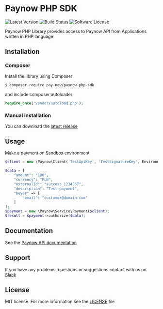 # Paynow PHP SDK

[![Latest Version](https://img.shields.io/github/release/pay-now/paynow-php-sdk.svg?style=flat-square)](https://github.com/pay-now/paynow-php-sdk/releases)
[![Build Status](https://travis-ci.org/pay-now/paynow-php-sdk.svg?branch=master)](https://travis-ci.org/pay-now/paynow-php-sdk)
[![Software License](https://img.shields.io/badge/license-MIT-brightgreen.svg?style=flat-square)](LICENSE)
<!--[![Total Downloads](https://img.shields.io/packagist/dt/pay-now/paynow-php-sdk.svg?style=flat-square)](https://packagist.org/packages/pay-now/paynow-php-sdk)-->

Paynow PHP Library provides access to Paynow API from Applications written in PHP language. 

## Installation

### Composer
Install the library using Composer
```bash
$ composer require pay-now/paynow-php-sdk
```
and include composer autoloader
```php
require_once('vendor/autoload.php');
```

### Manual installation
You can download the [latest release](https://github.com/pay-now/paynow-php-sdk/releases)

## Usage
Make a payment on Sandbox environment
```php
$client = new \Paynow\Client('TestApiKey', 'TestSignatureKey', Environment::SANDBOX);

$data = [
    "amount": "100",
    "currency": "PLN",
    "externalId": "success_1234567",
    "description": "Test payment",
    "buyer" => [
        "email": "customer@domain.com"
    ]
];
$payment = new \Paynow\Service\Payment($client);
$result = $payment->authorize($data);
```

## Documentation
See the [Paynow API documentation](https://docs.paynow.pl)

## Support
If you have any problems, questions or suggestions contact with us on [Slack](https://pay-now.slack.com)

## License
MIT license. For more information see the [LICENSE](LICENSE) file